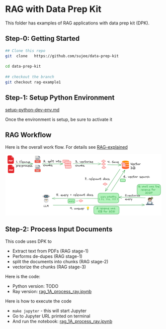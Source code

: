# RAG with Data Prep Kit

This folder has examples of RAG applications with data prep kit (DPK).

## Step-0: Getting Started

```bash
## Clone this repo
git  clone   https://github.com/sujee/data-prep-kit

cd data-prep-kit

## checkout the branch
git checkout rag-example1
```

## Step-1: Setup Python Environment

[setup-python-dev-env.md](./setup-python-dev-env.md)

Once the environment is setup, be sure to activate it


## RAG Workflow

Here is the overall work flow.  For details see [RAG-explained](./RAG-explained.md)

![](media/rag-overview-2.png)

## Step-2: Process Input Documents

This code uses DPK to 

- Extract text from PDFs (RAG stage-1)
- Performs de-dupes (RAG stage-1)
- split the documents into chunks (RAG stage-2)
- vectorize the chunks (RAG stage-3)

Here is the code: 

- Python version: TODO
- Ray version: [rag_1A_process_ray.ipynb](rag_1A_process_ray.ipynb)

Here is how to execute the code

- `make jupyter`  - this will start Jupyter
- Go to Jupyter URL printed on terminal
- And run the notebook: [rag_1A_process_ray.ipynb](rag_1A_process_ray.ipynb)
